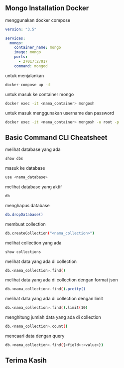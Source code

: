 ## Mongo Installation Docker

menggunakan docker compose

```yaml
version: "3.5"

services:
  mongo:
    container_name: mongo
    image: mongo
    ports:
      - 27017:27017
    command: mongod
```

untuk menjalankan

```sh
docker-compose up -d
```

untuk masuk ke container mongo

```sh
docker exec -it <nama_container> mongosh
```

untuk masuk menggunakan username dan password

```sh
docker exec -it <nama_container> mongosh -u root -p
```

## Basic Command CLI Cheatsheet

melihat database yang ada

```sh
show dbs
```

masuk ke database

```sh
use <nama_database>
```

melihat database yang aktif

```sh
db
```

menghapus database

```sh
db.dropDatabase()
```

membuat collection

```sh
db.createCollection("<nama_collection>")
```

melihat collection yang ada

```sh
show collections
```

melihat data yang ada di collection

```sh
db.<nama_collection>.find()
```

melihat data yang ada di collection dengan format json

```sh
db.<nama_collection>.find().pretty()
```

melihat data yang ada di collection dengan limit

```sh
db.<nama_collection>.find().limit(10)
```

menghitung jumlah data yang ada di collection

```sh
db.<nama_collection>.count()
```

mencaari data dengan query

```sh
db.<nama_collection>.find({<field>:<value>})
```

## Terima Kasih